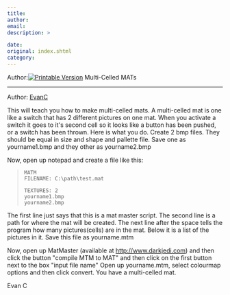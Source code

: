 ```yaml
---
title: 
author: 
email: 
description: >

date: 
original: index.shtml
category: 
---
```


Author:[![Printable Version](/images/printable.gif)](tutorial_print.shtml)
Multi-Celled MATs  

-----

Author: [EvanC](mailto:ev@wave.co.nz)  
  

This will teach you how to make multi-celled mats. A multi-celled mat is
one like a switch that has 2 different pictures on one mat. When you
activate a switch it goes to it's second cell so it looks like a button
has been pushed, or a switch has been thrown. Here is what you do.
Create 2 bmp files. They should be equal in size and shape and pallette
file. Save one as yourname1.bmp and they other as yourname2.bmp

Now, open up notepad and create a file like this:

> 
> 
>     MATM
>     FILENAME: C:\path\test.mat
>     
>     TEXTURES: 2
>     yourname1.bmp
>     yourname2.bmp

The first line just says that this is a mat master script. The second
line is a path for where the mat will be created. The next line after
the space tells the program how many pictures(cells) are in the mat.
Below it is a list of the pictures in it. Save this file as yourname.mtm

Now, open up MatMaster (available at <http://www.darkjedi.com>) and then
click the button "compile MTM to MAT" and then click on the first button
next to the box "input file name" Open up yourname.mtm, select colourmap
options and then click convert. You have a multi-celled mat.

Evan C
